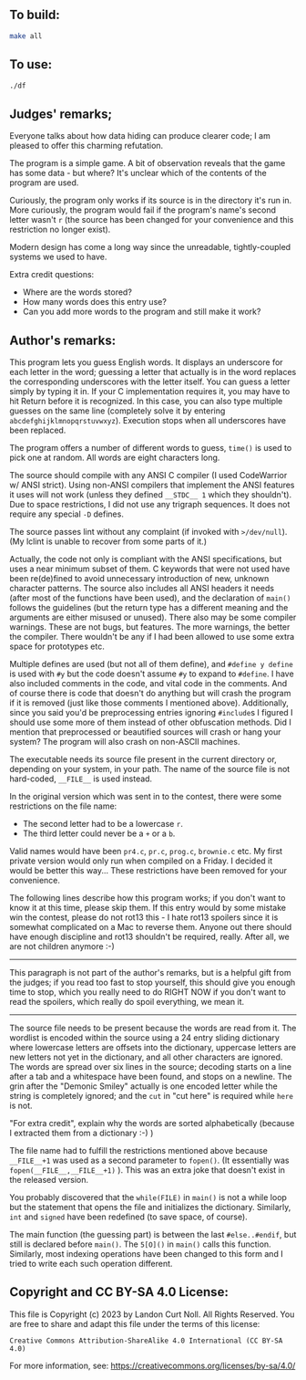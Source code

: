 ## To build:

```sh
make all
```


## To use:

```sh
./df
```

## Judges' remarks;

Everyone talks about how data hiding can produce clearer code; I am
pleased to offer this charming refutation.

The program is a simple game.  A bit of observation reveals that the
game has some data - but where?  It's unclear which of the contents of
the program are used.

Curiously, the program only works if its source is in the directory
it's run in.  More curiously, the program would fail if the program's
name's second letter wasn't `r` (the source has been changed for your
convenience and this restriction no longer exist).

Modern design has come a long way since the unreadable, tightly-coupled
systems we used to have.

Extra credit questions:

- Where are the words stored?
- How many words does this entry use?
- Can you add more words to the program and still make it work?


## Author's remarks:

This program lets you guess English words. It displays an underscore
for each letter in the word; guessing a letter that actually is in
the word replaces the corresponding underscores with the letter
itself. You can guess a letter simply by typing it in. If your C
implementation requires it, you may have to hit Return before it
is recognized.  In this case, you can also type multiple guesses
on the same line (completely solve it by entering
`abcdefghijklmnopqrstuvwxyz`). Execution stops when all underscores
have been replaced.

The program offers a number of different words to guess, `time()` is
used to pick one at random. All words are eight characters long.

The source should compile with any ANSI C compiler (I used CodeWarrior
w/ ANSI strict).  Using non-ANSI compilers that implement the ANSI
features it uses will not work (unless they defined `__STDC__ 1`
which they shouldn't). Due to space restrictions, I did not use
any trigraph sequences.  It does not require any special `-D` defines.

The source passes lint without any complaint (if invoked with
`>/dev/null`). (My lclint is unable to recover from some parts of it.)

Actually, the code not only is compliant with the ANSI specifications, but uses
a near minimum subset of them. C keywords that were not used have been
re(de)fined to avoid unnecessary introduction of new, unknown character
patterns. The source also includes all ANSI headers it needs (after most of the
functions have been used), and the declaration of `main()` follows the
guidelines (but the return type has a different meaning and the arguments are
either misused or unused).  There also may be some compiler warnings. These are
not bugs, but features. The more warnings, the better the compiler.  There
wouldn't be any if I had been allowed to use some extra space for prototypes
etc.

Multiple defines are used (but not all of them define), and `#define
y define` is used with `#y` but the code doesn't assume `#y` to expand
to `#define`. I have also included comments in the code, and vital
code in the comments. And of course there is code that doesn't do
anything but will crash the program if it is removed (just like
those comments I mentioned above). Additionally, since you said
you'd be preprocessing entries ignoring `#include`s I figured I should
use some more of them instead of other obfuscation methods.  Did
I mention that preprocessed or beautified sources will crash or
hang your system? The program will also crash on non-ASCII machines.

The executable needs its source file present in the current directory
or, depending on your system, in your path. The name of the source
file is not hard-coded, `__FILE__` is used instead.

In the original version which was sent in to the contest, there were
some restrictions on the file name:

- The second letter had to be a lowercase `r`.
- The third letter could never be a `+` or a `b`.

Valid names would have been `pr4.c`, `pr.c`, `prog.c`, `brownie.c` etc.
My first private version would only run when compiled on a Friday.
I decided it would be better this way...
These restrictions have been removed for your convenience.

The following lines describe how this program works; if you don't
want to know it at this time, please skip them. If this entry would
by some mistake win the contest, please do not rot13 this - I hate
rot13 spoilers since it is somewhat complicated on a Mac to
reverse them. Anyone out there should have enough discipline and
rot13 shouldn't be required, really. After all, we are not children
anymore :-)

---

This paragraph is not part of the author's remarks, but is a helpful
gift from the judges; if you read too fast to stop yourself, this should
give you enough time to stop, which you really need to do RIGHT NOW if
you don't want to read the spoilers, which really do spoil everything,
we mean it.

---

The source file needs to be present because the words are read from
it. The wordlist is encoded within the source using a 24 entry
sliding dictionary where lowercase letters are offsets into the
dictionary, uppercase letters are new letters not yet in the
dictionary, and all other characters are ignored. The words are
spread over six lines in the source; decoding starts on a line
after a tab and a whitespace have been found, and stops on a newline.
The grin after the "Demonic Smiley" actually is one encoded letter
while the string is completely ignored; and the `cut` in "cut here"
is required while `here` is not.

"For extra credit", explain why the words are sorted alphabetically
(because I extracted them from a dictionary :-) )

The file name had to fulfill the restrictions mentioned above
because `__FILE__+1` was used as a second parameter to `fopen()`. (It
essentially was `fopen(__FILE__,__FILE__+1)` ). This was an extra joke
that doesn't exist in the released version.

You probably discovered that the `while(FILE)` in `main()` is not a while loop
but the statement that opens the file and initializes the dictionary.
Similarly, `int` and `signed` have been redefined (to save space, of course).

The main function (the guessing part) is between the last `#else..#endif`,
but still is declared before `main()`. The `5[O]()` in `main()` calls
this function.  Similarly, most indexing operations have been
changed to this form and I tried to write each such operation
different.


## Copyright and CC BY-SA 4.0 License:

This file is Copyright (c) 2023 by Landon Curt Noll.  All Rights Reserved.
You are free to share and adapt this file under the terms of this license:

    Creative Commons Attribution-ShareAlike 4.0 International (CC BY-SA 4.0)

For more information, see: https://creativecommons.org/licenses/by-sa/4.0/
